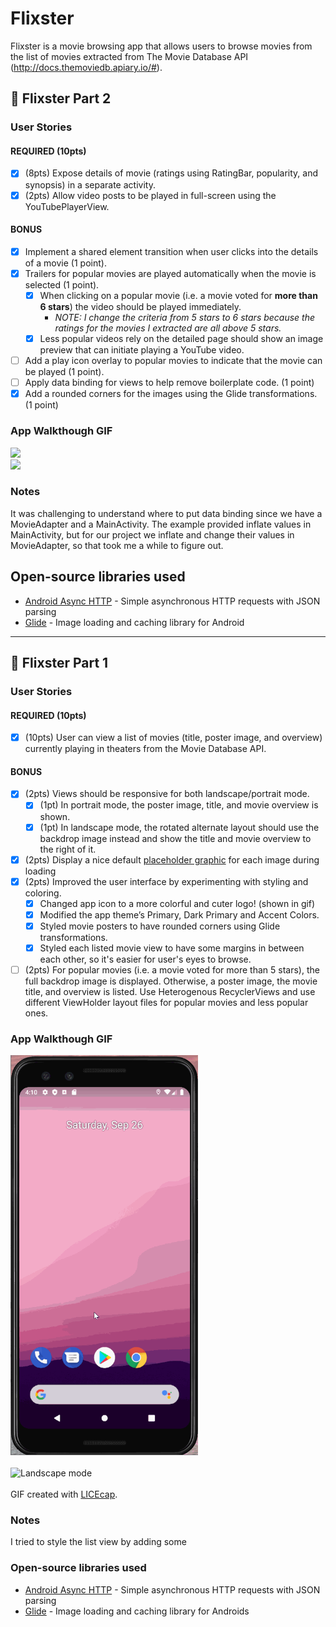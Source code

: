# Flixster
Flixster is a movie browsing app that allows users to browse movies from the list of movies extracted from The Movie Database API (http://docs.themoviedb.apiary.io/#).

## 📝 Flixster Part 2

### User Stories

#### REQUIRED (10pts)

- [x] (8pts) Expose details of movie (ratings using RatingBar, popularity, and synopsis) in a separate activity.
- [x] (2pts) Allow video posts to be played in full-screen using the YouTubePlayerView.

#### BONUS

- [x] Implement a shared element transition when user clicks into the details of a movie (1 point).
- [x] Trailers for popular movies are played automatically when the movie is selected (1 point).
  - [x] When clicking on a popular movie (i.e. a movie voted for **more than 6 stars**) the video should be played immediately.
    - *NOTE: I change the criteria from 5 stars to 6 stars because the ratings for the movies I extracted are all above 5 stars.*
  - [x] Less popular videos rely on the detailed page should show an image preview that can initiate playing a YouTube video.
- [ ] Add a play icon overlay to popular movies to indicate that the movie can be played (1 point).
- [ ] Apply data binding for views to help remove boilerplate code. (1 point)
- [x] Add a rounded corners for the images using the Glide transformations. (1 point)

### App Walkthough GIF
<img src="https://github.com/rennahweng/Flixster/blob/master/walkthroughs/portrait_part2.gif" width=300><br>
<img src="https://github.com/rennahweng/Flixster/blob/master/walkthroughs/landscape_part2.gif" width=300><br>

### Notes
It was challenging to understand where to put data binding since we have a MovieAdapter and a MainActivity. The example provided inflate values in MainActivity, but for our project we inflate and change their values in MovieAdapter, so that took me a while to figure out.

## Open-source libraries used
- [Android Async HTTP](https://github.com/codepath/CPAsyncHttpClient) - Simple asynchronous HTTP requests with JSON parsing
- [Glide](https://github.com/bumptech/glide) - Image loading and caching library for Android

---

## 📝 Flixster Part 1

### User Stories 


#### REQUIRED (10pts)
- [x] (10pts) User can view a list of movies (title, poster image, and overview) currently playing in theaters from the Movie Database API.

#### BONUS
- [x] (2pts) Views should be responsive for both landscape/portrait mode.
   - [x] (1pt) In portrait mode, the poster image, title, and movie overview is shown.
   - [x] (1pt) In landscape mode, the rotated alternate layout should use the backdrop image instead and show the title and movie overview to the right of it.

- [x] (2pts) Display a nice default [placeholder graphic](https://guides.codepath.org/android/Displaying-Images-with-the-Glide-Library#advanced-usage) for each image during loading
- [x] (2pts) Improved the user interface by experimenting with styling and coloring.
   - [x] Changed app icon to a more colorful and cuter logo! (shown in gif)
   - [x] Modified the app theme’s Primary, Dark Primary and Accent Colors.
   - [x] Styled movie posters to have rounded corners using Glide transformations.
   - [x] Styled each listed movie view to have some margins in between each other, so it's easier for user's eyes to browse.
   
- [ ] (2pts) For popular movies (i.e. a movie voted for more than 5 stars), the full backdrop image is displayed. Otherwise, a poster image, the movie title, and overview is listed. Use Heterogenous RecyclerViews and use different ViewHolder layout files for popular movies and less popular ones.

### App Walkthough GIF
<img src="https://github.com/rennahweng/Flixster/blob/master/walkthroughs/portrait.gif" alt="Portrait mode" width=300><br>
<br>
<img src="https://github.com/rennahweng/Flixster/blob/master/walkthroughs/landscape.gif" alt="Landscape mode" width=600><br>
<br>
GIF created with <a href="https://www.cockos.com/licecap/">LICEcap</a>.

### Notes
I tried to style the list view by adding some 

### Open-source libraries used

- [Android Async HTTP](https://github.com/codepath/CPAsyncHttpClient) - Simple asynchronous HTTP requests with JSON parsing
- [Glide](https://github.com/bumptech/glide) - Image loading and caching library for Androids
